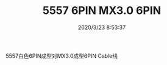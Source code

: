 ﻿---
layout: post 
title: 5557 6PIN MX3.0  6PIN
tags: 5557
categories: wire-harness
overview: 
part_number: KR12/06
thumb_img: static/202003/279-thumb-20200323165455.jpg
small_img: static/202003/279-20200323165455.jpg
date: 2020/3/23 8:53:37
---


5557白色6PIN成型对MX3.0成型6PIN Cable线
